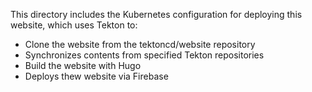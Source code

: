 This directory includes the Kubernetes configuration for deploying this
website, which uses Tekton to:

- Clone the website from the tektoncd/website repository
- Synchronizes contents from specified Tekton repositories
- Build the website with Hugo
- Deploys thew website via Firebase
